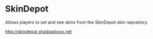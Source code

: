 # SkinDepot

Allows players to set and see skins from the SkinDepot skin repository.

http://skindepot.shadowboxx.net
